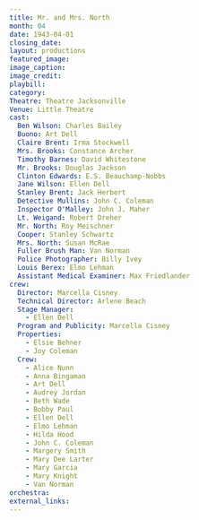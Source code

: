 ```yaml
---
title: Mr. and Mrs. North
month: 04
date: 1943-04-01
closing_date: 
layout: productions
featured_image: 
image_caption:
image_credit:
playbill: 
category: 
Theatre: Theatre Jacksonville
Venue: Little Theatre
cast:
  Ben Wilson: Charles Bailey
  Buono: Art Dell
  Claire Brent: Irma Stockwell
  Mrs. Brooks: Constance Archer
  Timothy Barnes: David Whitestone
  Mr. Brooks: Douglas Jackson
  Clinton Edwards: E.S. Beauchamp-Nobbs
  Jane Wilson: Ellen Dell
  Stanley Brent: Jack Herbert
  Detective Mullins: John C. Coleman
  Inspector O'Malley: John J. Maher
  Lt. Weigand: Robert Dreher
  Mr. North: Roy Meischner
  Cooper: Stanley Schwartz
  Mrs. North: Susan McRae
  Fuller Brush Man: Van Norman
  Police Photographer: Billy Ivey
  Louis Berex: Elmo Lehman
  Assistant Medical Examiner: Max Friedlander
crew:
  Director: Marcella Cisney
  Technical Director: Arlene Beach
  Stage Manager:
    - Ellen Dell
  Program and Publicity: Marcella Cisney
  Properties:
    - Elsie Behner
    - Joy Coleman
  Crew:
    - Alice Nunn
    - Anna Bingaman
    - Art Dell
    - Audrey Jordan 
    - Beth Wade
    - Bobby Paul
    - Ellen Dell
    - Elmo Lehman
    - Hilda Hood
    - John C. Coleman
    - Margery Smith
    - Mary Dee Larter
    - Mary Garcia
    - Mary Knight
    - Van Norman
orchestra:
external_links:
---
```


